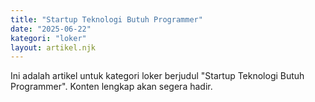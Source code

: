 ```yaml
---
title: "Startup Teknologi Butuh Programmer"
date: "2025-06-22"
kategori: "loker"
layout: artikel.njk
---
```


Ini adalah artikel untuk kategori loker berjudul "Startup Teknologi Butuh Programmer". Konten lengkap akan segera hadir.
